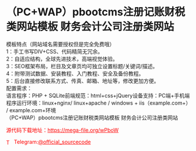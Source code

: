 # （PC+WAP）pbootcms注册记账财税类网站模板 财务会计公司注册类网站

模板特点（网站域名需要授权但是完全免费哦）<br>1：手工书写DIV+CSS、代码精简无冗余。<br>2：自适应结构，全球先进技术，高端视觉体验。<br>3：SEO框架布局，栏目及文章页均可独立设置标题/关键词/描述。<br>4：附带测试数据、安装教程、入门教程、安全及备份教程。<br>5：后台直接修改联系方式、传真、邮箱、地址等，修改更加方便。<br>配置需求：<br>语言程序：PHP + SQLite前端规范：html+css+jQuery设备支持：PC端+手机端程序运行环境：linux+nginx/ linux+apache / windows + iis（example.com+） / example.com+环境<br>（PC+WAP）pbootcms注册记账财税类网站模板 财务会计公司注册类网站<br>


<p style="color: red;">源代码下载地址：<a href="https://mega-file.org/wPboW" style="color: red;">https://mega-file.org/wPboW</a></p><p style="color: red;"><img src="https://cdn-icons-png.flaticon.com/512/2111/2111646.png" alt="Telegram Icon" style="width: 16px; vertical-align: middle; margin-right: 5px;">Telegram:<a href="https://t.me/official_sourcecode" style="color: red;">@official_sourcecode</a></p>